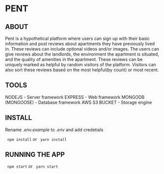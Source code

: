 # PENT

## ABOUT

Pent is a hypothetical platform where users can sign up with their basic information and post reviews about apartments they have previously lived in. These reviews can include optional videos and/or images. The users can give reviews about the landlords, the environment the apartment is situated, and the quality of amenities in the apartment. These reviews can be uniquely marked as helpful by random visitors of the platform. Visitors can also sort these reviews based on the most helpful(by count) or most recent.

## TOOLS

NODEJS - Server framework
EXPRESS - Web framework
MONGODB (MONGOOSE) - Database framework
AWS S3 BUCKET - Storage engine

## INSTALL

Rename _.env.example_ to _.env_ and add credetials

` npm install`
or
` yarn install`

## RUNNING THE APP

` npm start`
or
` yarn start`
